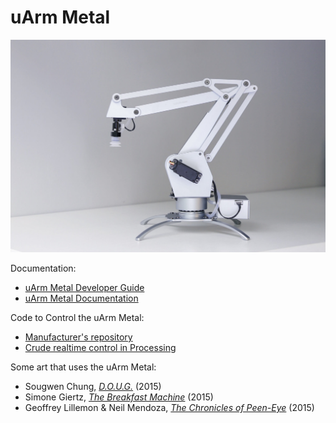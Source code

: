 # uArm Metal

![uarm_metal.jpg](docs/uarm_metal.jpg)

Documentation: 

* [uArm Metal Developer Guide](docs/uarm_metal_developer_guide.pdf)
* [uArm Metal Documentation](docs/uarm_metal_documentation.pdf)

Code to Control the uArm Metal: 

* [Manufacturer's repository](https://github.com/uArm-Developer/UF_uArm_Metal)
* [Crude realtime control in Processing](uarm_processing/uarm_processing.pde)

Some art that uses the uArm Metal: 

* Sougwen Chung, [*D.O.U.G.*](https://www.youtube.com/watch?v=jngkUu-aBz8) (2015)
* Simone Giertz, [*The Breakfast Machine*](https://www.youtube.com/watch?v=E2evC2xTNWg) (2015)
* Geoffrey Lillemon & Neil Mendoza, [*The Chronicles of Peen-Eye*](https://vimeo.com/112406583) (2015)